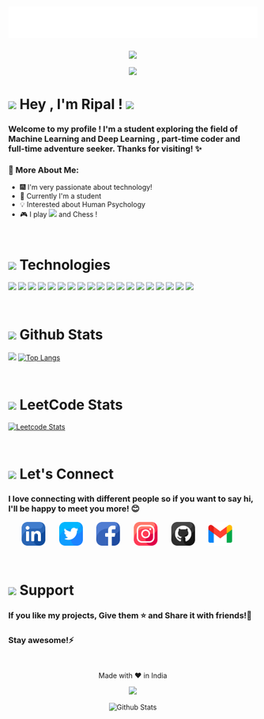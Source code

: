 <h1 align="center">
  <img src="https://github.com/ripalnakiya/ripalnakiya/blob/main/Images/name.svg" alt="Ripal Nakiya" />
</h1>

<p align="center">
<img src="https://media.giphy.com/media/M9gbBd9nbDrOTu1Mqx/giphy.gif" width="230">
</p>

<p align="center">
<img src="https://readme-typing-svg.herokuapp.com?font=Sigmar&duration=4000&pause=1000&color=08D9D6&center=true&vCenter=true&width=435&lines=MERN+Stack+Development+%F0%9F%95%B8%EF%B8%8F;Machine+Learning+%F0%9F%A4%96;Love+C%2B%2B+and+Coffee+%E2%98%95">
</p>
  
<h1>
  <img src="https://media.giphy.com/media/hvRJCLFzcasrR4ia7z/giphy.gif" width="32">
  Hey , I'm Ripal ! 
  <img src="https://media.giphy.com/media/12oufCB0MyZ1Go/giphy.gif" width="50">
</h1>

<h3>
  Welcome to my profile ! I'm a student exploring the field of Machine Learning and Deep Learning , part-time coder and full-time adventure seeker. Thanks for visiting! ✨
</h3>

### 🚀 More About Me:
- 🎆 I'm very passionate about technology!
- 🎯 Currently I'm a student
- 💡 Interested about Human Psychology
- 🎮 I play <img src="https://img.shields.io/badge/Counter_Strike-000000?style=for-the-badge&logo=counter-strike&logoColor=white" /> and Chess !

<br>

<h1>
<img src="https://media.giphy.com/media/kDwMzy7iCHqLhvNj5D/giphy.gif" width="48">
  Technologies
</h1>

<p>
  <img src="https://img.shields.io/badge/C-00599C?style=for-the-badge&logo=c&logoColor=white" />
  <img src="https://img.shields.io/badge/C%2B%2B-00599C?style=for-the-badge&logo=c%2B%2B&logoColor=white" />
  <img src="https://img.shields.io/badge/Python-FFD43B?style=for-the-badge&logo=python&logoColor=blue" />
  <img src="https://img.shields.io/badge/Java-00ADD8?style=for-the-badge&logo=java&logoColor=white" />
  
  <img src="https://img.shields.io/badge/HTML5-E34F26?style=for-the-badge&logo=html5&logoColor=white" />
  <img src="https://img.shields.io/badge/CSS3-1572B6?style=for-the-badge&logo=css3&logoColor=white" />
  <img src="https://img.shields.io/badge/Bootstrap-563D7C?style=for-the-badge&logo=bootstrap&logoColor=white" />
  <img src="https://img.shields.io/badge/Figma-F24E1E?style=for-the-badge&logo=figma&logoColor=white" />
  <img src="https://img.shields.io/badge/JavaScript-323330?style=for-the-badge&logo=javascript&logoColor=F7DF1E" />
  <img src="https://img.shields.io/badge/Node.js-339933?style=for-the-badge&logo=nodedotjs&logoColor=white" />
  <img src="https://img.shields.io/badge/Express.js-000000?style=for-the-badge&logo=express&logoColor=white" />
  <img src="https://img.shields.io/badge/React-20232A?style=for-the-badge&logo=react&logoColor=61DAFB" />
  <img src="https://img.shields.io/badge/MySQL-005C84?style=for-the-badge&logo=mysql&logoColor=white" />
  <img src="https://img.shields.io/badge/MongoDB-4EA94B?style=for-the-badge&logo=mongodb&logoColor=white" />
  <img src="https://img.shields.io/badge/Postman-FF6C37?style=for-the-badge&logo=Postman&logoColor=white" />
  
  <img src="https://img.shields.io/badge/conda-342B029.svg?&style=for-the-badge&logo=anaconda&logoColor=white" />
  <img src="https://img.shields.io/badge/OpenCV-27338e?style=for-the-badge&logo=OpenCV&logoColor=white" />
  
  <img src="https://img.shields.io/badge/.NET-512BD4?style=for-the-badge&logo=dotnet&logoColor=white" />
  <img src="https://img.shields.io/badge/C%23-239120?style=for-the-badge&logo=c-sharp&logoColor=white" />
<!--   <img src="" /> -->
</p>

<br>

<h1>
<img src="https://media.giphy.com/media/I9vZ4cFaR4b2cq9G39/giphy.gif" width="48">
  Github Stats
</h1>

<a><img src="https://github-readme-stats.vercel.app/api?username=ripalnakiya&show_icons=true&hide=issues&rank_icon=github"> </a>
[![Top Langs](https://github-readme-stats.vercel.app/api/top-langs/?username=ripalnakiya&layout=donut)](https://github.com/ripalnakiya/github-readme-stats)
<!-- <img src="https://github-readme-stats.vercel.app/api/pin/?username=ripalnakiya&repo=github-readme-stats"> -->

<br>

<h1>
<img src="https://media.giphy.com/media/I9vZ4cFaR4b2cq9G39/giphy.gif" width="48">
  LeetCode Stats
</h1>

[![Leetcode Stats](https://leetcode.card.workers.dev/ripalnakiya?theme=unicorn&font=baloo&extension=activity)](https://leetcode.com/ripalnakiya)

<br>

<h1> <img src="https://media.giphy.com/media/LnQjpWaON8nhr21vNW/giphy.gif" width="64"> Let's Connect </h1>
<h3>I love connecting with different people so if you want to say hi, I'll be happy to meet you more! 😊</h3>
 
<!-- Social icons section -->
<p align="center">
  <a href="https://www.linkedin.com/in/ripal-nakiya-0a96a4203/"><img width="48px" alt="LinkedIN" title="LinkedIN" src="./Images/SocialMedia/linkedin.png"></a>
  &#8287;&#8287;&#8287;&#8287;&#8287;
  <a href="https://twitter.com/RipalNakiya"><img width="48px" alt="Twitter" title="Twitter" src="./Images/SocialMedia/twitter.png"></a>
  &#8287;&#8287;&#8287;&#8287;&#8287;
  <a href="https://facebook.com/ripalnakiya"><img width="48px" alt="Facebook" title="Facebook" src="./Images/SocialMedia/facebook.png"></a>
  &#8287;&#8287;&#8287;&#8287;&#8287;
  <a href="https://www.instagram.com/jets_5645/?hl=en"><img  width="48px" alt="Instagram" title="Instagram" src="./Images/SocialMedia/instagram.png"></a>
  &#8287;&#8287;&#8287;&#8287;&#8287;
  <a href="https://github.com/ripalnakiya"><img width="48px" alt="Github" title="Github" src="./Images/SocialMedia/github.png"></a>
  &#8287;&#8287;&#8287;&#8287;&#8287;
  <a href="mailto:ripalvnakiya5645@gmail.com"><img width="48px" alt="Gmail" title="Gmail" src="./Images/SocialMedia/gmail.png"></a>
  &#8287;&#8287;&#8287;&#8287;&#8287;
</p>

<br>

<h1>
  <img src="https://media.giphy.com/media/IgXrlyDjAZVJyEcP6f/giphy.gif" width="48">
  Support
</h1>

<h3>If you like my projects, Give them ⭐ and Share it with friends!💙 </h3>
<h3>Stay awesome!⚡️</h3>
 
 <br>
 
<p align="center"> Made with ❤️ in India </p>

<p align="center">
  <img src="https://profile-counter.glitch.me/ripalnakiya/count.svg">
</p>
  
<p align="center">
        <img src="https://raw.githubusercontent.com/bornmay/bornmay/Update/svg/Bottom.svg" alt="Github Stats" />
</p>


